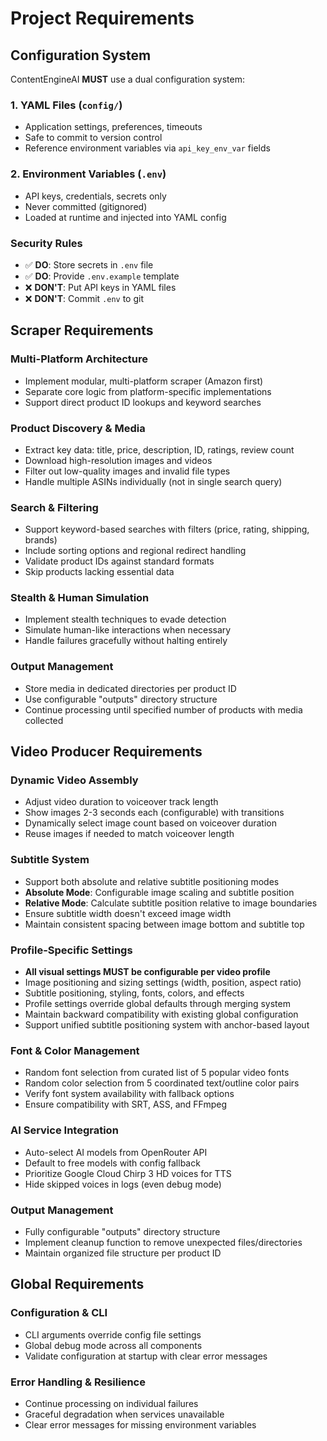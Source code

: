 # Project Requirements

## Configuration System

ContentEngineAI **MUST** use a dual configuration system:

### 1. YAML Files (`config/`)
- Application settings, preferences, timeouts
- Safe to commit to version control
- Reference environment variables via `api_key_env_var` fields

### 2. Environment Variables (`.env`)
- API keys, credentials, secrets only
- Never committed (gitignored)
- Loaded at runtime and injected into YAML config

### Security Rules
- ✅ **DO**: Store secrets in `.env` file
- ✅ **DO**: Provide `.env.example` template
- ❌ **DON'T**: Put API keys in YAML files
- ❌ **DON'T**: Commit `.env` to git

## Scraper Requirements

### Multi-Platform Architecture
- Implement modular, multi-platform scraper (Amazon first)
- Separate core logic from platform-specific implementations
- Support direct product ID lookups and keyword searches

### Product Discovery & Media
- Extract key data: title, price, description, ID, ratings, review count
- Download high-resolution images and videos
- Filter out low-quality images and invalid file types
- Handle multiple ASINs individually (not in single search query)

### Search & Filtering
- Support keyword-based searches with filters (price, rating, shipping, brands)
- Include sorting options and regional redirect handling
- Validate product IDs against standard formats
- Skip products lacking essential data

### Stealth & Human Simulation
- Implement stealth techniques to evade detection
- Simulate human-like interactions when necessary
- Handle failures gracefully without halting entirely

### Output Management
- Store media in dedicated directories per product ID
- Use configurable "outputs" directory structure
- Continue processing until specified number of products with media collected

## Video Producer Requirements

### Dynamic Video Assembly
- Adjust video duration to voiceover track length
- Show images 2-3 seconds each (configurable) with transitions
- Dynamically select image count based on voiceover duration
- Reuse images if needed to match voiceover length

### Subtitle System
- Support both absolute and relative subtitle positioning modes
- **Absolute Mode**: Configurable image scaling and subtitle position
- **Relative Mode**: Calculate subtitle position relative to image boundaries
- Ensure subtitle width doesn't exceed image width
- Maintain consistent spacing between image bottom and subtitle top

### Profile-Specific Settings
- **All visual settings MUST be configurable per video profile**
- Image positioning and sizing settings (width, position, aspect ratio)
- Subtitle positioning, styling, fonts, colors, and effects
- Profile settings override global defaults through merging system
- Maintain backward compatibility with existing global configuration
- Support unified subtitle positioning system with anchor-based layout

### Font & Color Management
- Random font selection from curated list of 5 popular video fonts
- Random color selection from 5 coordinated text/outline color pairs
- Verify font system availability with fallback options
- Ensure compatibility with SRT, ASS, and FFmpeg

### AI Service Integration
- Auto-select AI models from OpenRouter API
- Default to free models with config fallback
- Prioritize Google Cloud Chirp 3 HD voices for TTS
- Hide skipped voices in logs (even debug mode)

### Output Management
- Fully configurable "outputs" directory structure
- Implement cleanup function to remove unexpected files/directories
- Maintain organized file structure per product ID

## Global Requirements

### Configuration & CLI
- CLI arguments override config file settings
- Global debug mode across all components
- Validate configuration at startup with clear error messages

### Error Handling & Resilience
- Continue processing on individual failures
- Graceful degradation when services unavailable
- Clear error messages for missing environment variables